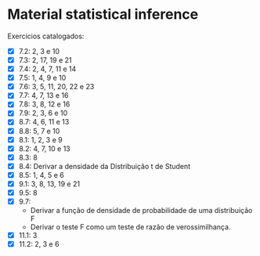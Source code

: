 # Material statistical inference

Exercicios catalogados:
- [x] 7.2: 2, 3 e 10
- [x] 7.3: 2, 17, 19 e 21
- [x] 7.4: 2, 4, 7, 11 e 14
- [x] 7.5: 1, 4, 9 e 10
- [x] 7.6: 3, 5, 11, 20, 22 e 23
- [x] 7.7: 4, 7, 13 e 16
- [x] 7.8: 3, 8, 12 e 16
- [x] 7.9: 2, 3, 6 e 10
- [x] 8.7: 4, 6, 11 e 13
- [x] 8.8: 5, 7 e 10
- [x] 8.1: 1, 2, 3 e 9
- [x] 8.2: 4, 7, 10 e 13
- [x] 8.3: 8
- [x] 8.4: Derivar a densidade da Distribuição t de Student
- [x] 8.5: 1, 4, 5 e 6
- [x] 9.1: 3, 8, 13, 19 e 21
- [x] 9.5: 8
- [x] 9.7:
	- Derivar a função de densidade de probabilidade de uma distribuição F
	- Derivar o teste F como um teste de razão de verossimilhança.
- [x] 11.1: 3
- [x] 11.2: 2, 3 e 6
